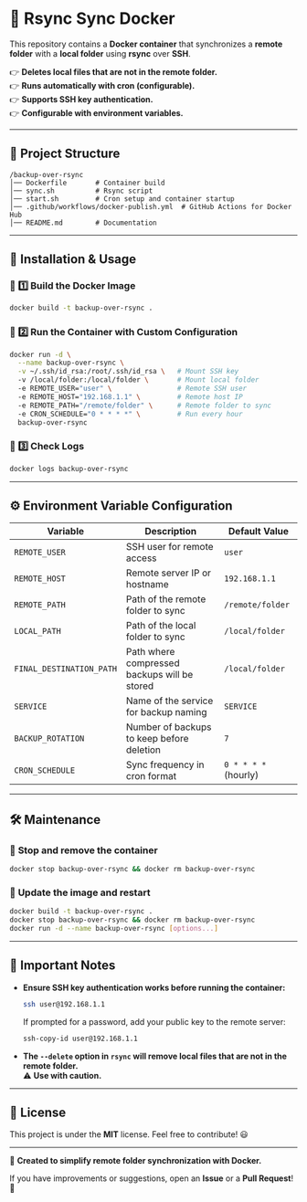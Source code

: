 # 🚀 Rsync Sync Docker

This repository contains a **Docker container** that synchronizes a **remote folder** with a **local folder** using **rsync** over **SSH**.

👉 **Deletes local files that are not in the remote folder.**  
👉 **Runs automatically with cron (configurable).**  
👉 **Supports SSH key authentication.**  
👉 **Configurable with environment variables.**  

---

## 📁 Project Structure  

```
/backup-over-rsync
│── Dockerfile       # Container build
│── sync.sh          # Rsync script
│── start.sh         # Cron setup and container startup
│── .github/workflows/docker-publish.yml  # GitHub Actions for Docker Hub
│── README.md        # Documentation
```

---

## 🚀 Installation & Usage  

### 🔹 **1️⃣ Build the Docker Image**  
```bash
docker build -t backup-over-rsync .
```

### 🔹 **2️⃣ Run the Container with Custom Configuration**  
```bash
docker run -d \
  --name backup-over-rsync \
  -v ~/.ssh/id_rsa:/root/.ssh/id_rsa \   # Mount SSH key
  -v /local/folder:/local/folder \       # Mount local folder
  -e REMOTE_USER="user" \                # Remote SSH user
  -e REMOTE_HOST="192.168.1.1" \         # Remote host IP
  -e REMOTE_PATH="/remote/folder" \      # Remote folder to sync
  -e CRON_SCHEDULE="0 * * * *" \         # Run every hour
  backup-over-rsync
```

### 🔹 **3️⃣ Check Logs**  
```bash
docker logs backup-over-rsync
```

---

## ⚙️ Environment Variable Configuration  

| Variable                 | Description                                      | Default Value       |
|-------------------------|--------------------------------------------------|---------------------|
| `REMOTE_USER`           | SSH user for remote access                      | `user`              |
| `REMOTE_HOST`           | Remote server IP or hostname                    | `192.168.1.1`       |
| `REMOTE_PATH`           | Path of the remote folder to sync               | `/remote/folder`    |
| `LOCAL_PATH`            | Path of the local folder to sync                | `/local/folder`     |
| `FINAL_DESTINATION_PATH`| Path where compressed backups will be stored    | `/local/folder`     |
| `SERVICE`               | Name of the service for backup naming           | `SERVICE`           |
| `BACKUP_ROTATION`       | Number of backups to keep before deletion       | `7`                 |
| `CRON_SCHEDULE`        | Sync frequency in cron format                   | `0 * * * *` (hourly) |

---

## 🛠 Maintenance  

### 🔹 **Stop and remove the container**  
```bash
docker stop backup-over-rsync && docker rm backup-over-rsync
```

### 🔹 **Update the image and restart**  
```bash
docker build -t backup-over-rsync .
docker stop backup-over-rsync && docker rm backup-over-rsync
docker run -d --name backup-over-rsync [options...]
```

---

## 📌 Important Notes  
- **Ensure SSH key authentication works before running the container:**  
  ```bash
  ssh user@192.168.1.1
  ```
  If prompted for a password, add your public key to the remote server:  
  ```bash
  ssh-copy-id user@192.168.1.1
  ```

- **The `--delete` option in `rsync` will remove local files that are not in the remote folder.**  
  ⚠ **Use with caution.**  

---

## 📜 License  
This project is under the **MIT** license. Feel free to contribute! 😃  

---

🚀 **Created to simplify remote folder synchronization with Docker.**  

If you have improvements or suggestions, open an **Issue** or a **Pull Request**! 🎉


